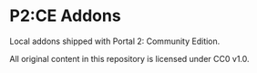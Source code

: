 # P2:CE Addons
Local addons shipped with Portal 2: Community Edition.

All original content in this repository is licensed under CC0 v1.0.
